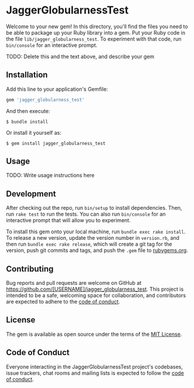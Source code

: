 # JaggerGlobularnessTest

Welcome to your new gem! In this directory, you'll find the files you need to be able to package up your Ruby library into a gem. Put your Ruby code in the file `lib/jagger_globularness_test`. To experiment with that code, run `bin/console` for an interactive prompt.

TODO: Delete this and the text above, and describe your gem

## Installation

Add this line to your application's Gemfile:

```ruby
gem 'jagger_globularness_test'
```

And then execute:

    $ bundle install

Or install it yourself as:

    $ gem install jagger_globularness_test

## Usage

TODO: Write usage instructions here

## Development

After checking out the repo, run `bin/setup` to install dependencies. Then, run `rake test` to run the tests. You can also run `bin/console` for an interactive prompt that will allow you to experiment.

To install this gem onto your local machine, run `bundle exec rake install`. To release a new version, update the version number in `version.rb`, and then run `bundle exec rake release`, which will create a git tag for the version, push git commits and tags, and push the `.gem` file to [rubygems.org](https://rubygems.org).

## Contributing

Bug reports and pull requests are welcome on GitHub at https://github.com/[USERNAME]/jagger_globularness_test. This project is intended to be a safe, welcoming space for collaboration, and contributors are expected to adhere to the [code of conduct](https://github.com/[USERNAME]/jagger_globularness_test/blob/master/CODE_OF_CONDUCT.md).


## License

The gem is available as open source under the terms of the [MIT License](https://opensource.org/licenses/MIT).

## Code of Conduct

Everyone interacting in the JaggerGlobularnessTest project's codebases, issue trackers, chat rooms and mailing lists is expected to follow the [code of conduct](https://github.com/[USERNAME]/jagger_globularness_test/blob/master/CODE_OF_CONDUCT.md).
